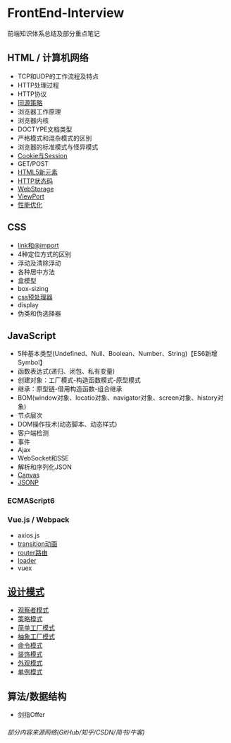 # FrontEnd-Interview
前端知识体系总结及部分重点笔记

## HTML / 计算机网络
+ TCP和UDP的工作流程及特点
+ HTTP处理过程
+ HTTP协议
+ [同源策略](HTML/同源策略.md)
+ 浏览器工作原理
+ 浏览器内核
+ DOCTYPE文档类型
+ 严格模式和混杂模式的区别
+ 浏览器的标准模式与怪异模式
+ [Cookie与Session](HTML/Cookie.md)
+ GET/POST
+ [HTML5新元素](https://github.com/tozlam/FrontEnd-Interview/blob/master/HTML/H5%E6%96%B0%E5%A2%9E%E5%85%83%E7%B4%A0.md)
+ [HTTP状态码](https://github.com/tozlam/FrontEnd-Interview/blob/master/HTML/HTTP状态码.md)
+ [WebStorage](https://github.com/tozlam/FrontEnd-Interview/blob/master/HTML/webStorage.md)
+ [ViewPort](http://www.cnblogs.com/2050/p/3877280.html)
+ [性能优化](HTML/性能优化.md)

## CSS
- [link和@import](CSS/link和@import.md)
- 4种定位方式的区别
- 浮动及清除浮动
- 各种居中方法
- 盒模型
- box-sizing
- [css预处理器](CSS/css预处理器.md)
- display
- 伪类和伪选择器

## JavaScript
+ 5种基本类型(Undefined、Null、Boolean、Number、String)【ES6新增Symbol】
+ 函数表达式(递归、闭包、私有变量)
+ 创建对象：工厂模式-构造函数模式-原型模式
+ 继承：原型链-借用构造函数-组合继承
+ BOM(window对象、locatio对象、navigator对象、screen对象、history对象)
+ 节点层次
+ DOM操作技术(动态脚本、动态样式)
+ 客户端检测
+ 事件
+ Ajax
+ WebSocket和SSE
+ 解析和序列化JSON
+ [Canvas](https://github.com/tozlam/Canvas)
+ [JSONP](Js/JSONP.md)

### ECMAScript6

### Vue.js / Webpack
- axios.js
- [transition动画](https://github.com/tozlam/VueDemo/tree/master/transition)
- [router路由](https://github.com/tozlam/VueDemo/tree/master/router)
- [loader](https://github.com/tozlam/VueDemo/tree/master/loader)
- vuex


## [设计模式](https://github.com/tozlam/DesignPattern)
- [观察者模式](https://github.com/tozlam/DesignPattern/tree/master/src/ObserverPattern)
- [策略模式](https://github.com/tozlam/DesignPattern/tree/master/src/StrategyPattern)
- [简单工厂模式](https://github.com/tozlam/DesignPattern/tree/master/src/SimpleFactoryPattern)
- [抽象工厂模式](https://github.com/tozlam/DesignPattern/tree/master/src/AbstractFactoryPattern)
- [命令模式](https://github.com/tozlam/DesignPattern/tree/master/src/CommandPattern)
- [装饰模式](https://github.com/tozlam/DesignPattern/tree/master/src/DecoratorPattern)
- [外观模式](https://github.com/tozlam/DesignPattern/tree/master/src/FacadePattern)
- [单例模式](https://github.com/tozlam/DesignPattern/tree/master/src/SingletonPattern)

## 算法/数据结构
- 剑指Offer




###### 部分内容来源网络(GitHub/知乎/CSDN/简书/牛客)
